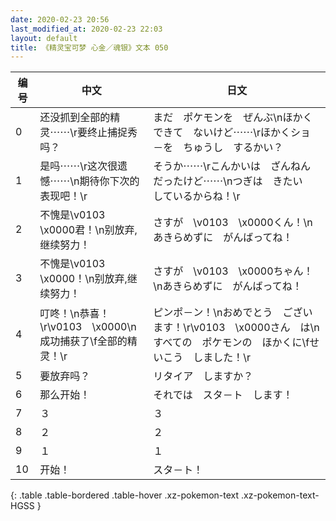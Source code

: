 ```yaml
---
date: 2020-02-23 20:56
last_modified_at: 2020-02-23 22:03
layout: default
title: 《精灵宝可梦 心金／魂银》文本 050
---
```

| 编号 | 中文 | 日文 |
| ---- | ---- | ---- |
| 0 | 还没抓到全部的精灵⋯⋯\r要终止捕捉秀吗？ | まだ　ポケモンを　ぜんぶ\nほかく　できて　ないけど⋯⋯\rほかくショ－を　ちゅうし　するかい？ |
| 1 | 是吗⋯⋯\r这次很遗憾⋯⋯\n期待你下次的表现吧！\r | そうか⋯⋯\rこんかいは　ざんねん　だったけど⋯⋯\nつぎは　きたい　しているからね！\r |
| 2 | 不愧是\v0103　\x0000君！\n别放弃,继续努力！ | さすが　\v0103　\x0000くん！\nあきらめずに　がんばってね！ |
| 3 | 不愧是\v0103　\x0000！\n别放弃,继续努力！ | さすが　\v0103　\x0000ちゃん！\nあきらめずに　がんばってね！ |
| 4 | 叮咚！\n恭喜！\r\v0103　\x0000\n成功捕获了\f全部的精灵！\r | ピンポ－ン！\nおめでとう　ございます！\r\v0103　\x0000さん　は\nすべての　ポケモンの　ほかくに\fせいこう　しました！\r |
| 5 | 要放弃吗？ | リタイア　しますか？ |
| 6 | 那么开始！ | それでは　スタ－ト　します！ |
| 7 | ３ | ３ |
| 8 | ２ | ２ |
| 9 | １ | １ |
| 10 | 开始！ | スタ－ト！ |
{: .table .table-bordered .table-hover .xz-pokemon-text .xz-pokemon-text-HGSS }